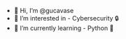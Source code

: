 - 👋 Hi, I’m @gucavase
- 👀 I’m interested in - Cybersecurity 🔒
- 🌱 I’m currently learning - Python 🐍

<!---
gucavase/gucavase is a ✨ special ✨ repository because its `README.md` (this file) appears on your GitHub profile.
You can click the Preview link to take a look at your changes.
--->
